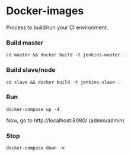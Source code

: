 # Docker-images
Process to build/run your CI environment.

### Build master
``cd master && docker build -t jenkins-master .``

### Build slave/node
``cd slave && docker build -t jenkins-slave .``

### Run
``docker-compose up -d ``

Now, go to http://localhost:8080/ (admin/admin)

### Stop
``docker-compose down -v``
